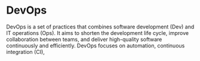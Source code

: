 # DevOps
DevOps is a set of practices that combines software development (Dev) and IT operations (Ops). It aims to shorten the development life cycle, improve collaboration between teams, and deliver high-quality software continuously and efficiently. DevOps focuses on automation, continuous integration (CI),

